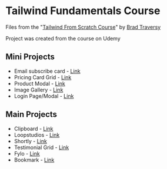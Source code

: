 # Tailwind Fundamentals Course

Files from the "[Tailwind From Scratch Course](https://tailwindfromscratch.com/)" by [Brad Traversy](https://github.com/bradtraversy)

Project was created from the course on Udemy

## Mini Projects

- Email subscribe card - [Link](https://ytsruh.github.io/tailwind-course/mini-projects/email.html)
- Pricing Card Grid - [Link](https://ytsruh.github.io/tailwind-course/mini-projects/pricing.html)
- Product Modal - [Link](https://ytsruh.github.io/tailwind-course/mini-projects/modal.html)
- Image Gallery - [Link](https://ytsruh.github.io/tailwind-course/mini-projects/gallery.html)
- Login Page/Modal - [Link](https://ytsruh.github.io/tailwind-course/mini-projects/login.html)

## Main Projects

- Clipboard - [Link](https://ytsruh.github.io/tailwind-course/clipboard/index.html)
- Loopstudios - [Link](https://ytsruh.github.io/tailwind-course/loopstudios/index.html)
- Shortly - [Link](https://ytsruh.github.io/tailwind-course/shortly/index.html)
- Testimonial Grid - [Link](https://ytsruh.github.io/tailwind-course/testimonial/index.html)
- Fylo - [Link](https://ytsruh.github.io/tailwind-course/fylo/index.html)
- Bookmark - [Link](https://ytsruh.github.io/tailwind-course/bookmark/index.html)
